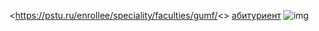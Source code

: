 <https://pstu.ru/enrollee/speciality/faculties/gumf/<>
[абитуриент](https://pstu.ru/enrollee/speciality/faculties/gumf/ "ддд")
![img]()
